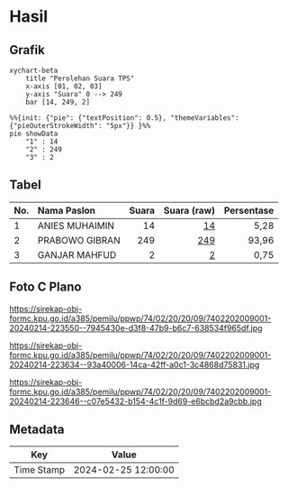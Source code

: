 # Hasil

## Grafik

```mermaid
xychart-beta
    title "Perolehan Suara TPS"
    x-axis [01, 02, 03]
    y-axis "Suara" 0 --> 249
    bar [14, 249, 2]
```

```mermaid
%%{init: {"pie": {"textPosition": 0.5}, "themeVariables": {"pieOuterStrokeWidth": "5px"}} }%%
pie showData
    "1" : 14
    "2" : 249
    "3" : 2
```

## Tabel

| No. | Nama Paslon    | Suara | Suara (raw) | Persentase |
|:--- |:-------------- | -----:| -----------:| ----------:|
| 1   | ANIES MUHAIMIN | 14    | [14][p-1]   | 5,28       |
| 2   | PRABOWO GIBRAN | 249   | [249][p-2]  | 93,96      |
| 3   | GANJAR MAHFUD  | 2     | [2][p-3]    | 0,75       |


[p-1]: https://github.com/gigit-pemilu/pemilu-2024-74-sulawesi-tenggara/blob/main/pilpres/hitung-suara/sub/74-sulawesi-tenggara/sub/02-konawe/sub/20-besulutu/sub/2009-silea/sub/001-tps/sub/paslon-1.txt
[p-2]: https://github.com/gigit-pemilu/pemilu-2024-74-sulawesi-tenggara/blob/main/pilpres/hitung-suara/sub/74-sulawesi-tenggara/sub/02-konawe/sub/20-besulutu/sub/2009-silea/sub/001-tps/sub/paslon-2.txt
[p-3]: https://github.com/gigit-pemilu/pemilu-2024-74-sulawesi-tenggara/blob/main/pilpres/hitung-suara/sub/74-sulawesi-tenggara/sub/02-konawe/sub/20-besulutu/sub/2009-silea/sub/001-tps/sub/paslon-3.txt

## Foto C Plano

https://sirekap-obj-formc.kpu.go.id/a385/pemilu/ppwp/74/02/20/20/09/7402202009001-20240214-223550--7945430e-d3f8-47b9-b6c7-638534f965df.jpg

https://sirekap-obj-formc.kpu.go.id/a385/pemilu/ppwp/74/02/20/20/09/7402202009001-20240214-223634--93a40006-14ca-42ff-a0c1-3c4868d75831.jpg

https://sirekap-obj-formc.kpu.go.id/a385/pemilu/ppwp/74/02/20/20/09/7402202009001-20240214-223646--c07e5432-b154-4c1f-9d69-e6bcbd2a9cbb.jpg


## Metadata

| Key        | Value               |
| ---------- | ------------------- |
| Time Stamp | 2024-02-25 12:00:00 |



